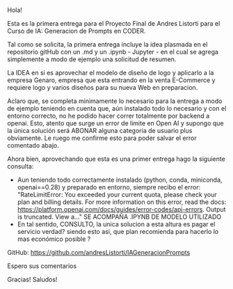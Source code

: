 Hola!

Esta es la primera entrega para el Proyecto Final de Andres Listorti para el Curso de IA: Generacion de Prompts en CODER.

Tal como se solicita, la primera entrega incluye la idea plasmada en el repositorio gitHub con un .md y un .ipynb - Jupyter - en el cual se agrega simplemente a modo de ejemplo una solicitud de resumen.

La IDEA en si es aprovechar el modelo de diseño de logo y aplicarlo a la empresa Genaro, empresa que esta entrando en la venta E-Commerce y requiere logo y varios diseños para su nueva Web en preparacion.

Aclaro que, se completa minimamente lo necesario para la entrega a modo de ejemplo teniendo en cuenta que, aún instalado todo lo necesario y con el entorno correcto, no he podido hacer correr totalmente por backend a openai. Esto, atento que surge un error de limite en Open AI y supongo que la única solución será ABONAR alguna categoria de usuario plus obviamente. Le ruego me confirme esto para poder salvar el error comentado abajo.

Ahora bien, aprovechando que esta es una primer entrega hago la siguiente consulta:
 - Aun teniendo todo correctamente instalado (python, conda, miniconda, openai==0.28) y preparado en entorno, siempre recibo el error: "RateLimitError: You exceeded your current quota, please check your plan and billing details. For more information on this error, read the docs: https://platform.openai.com/docs/guides/error-codes/api-errors.
Output is truncated. View a..."   SE ACOMPAÑA .IPYNB DE MODELO UTILIZADO
 - En tal sentido, CONSULTO, la unica solucion a esta altura es pagar el servicio verdad? siendo esto asi, que plan recomienda para hacerlo lo mas económico posible ?


GitHub: https://github.com/andresListorti/IAGeneracionPrompts

Espero sus comentarios

Gracias!
Saludos!
